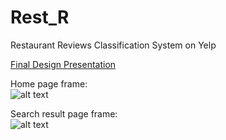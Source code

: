 # Rest_R
Restaurant Reviews Classification System on Yelp 

[Final Design Presentation](https://docs.google.com/presentation/d/140vld0XzrDRSW93MdRXBa94WLy8G_UAS8YLDQMoFkTE/edit)

Home page frame:<br />
![alt text](https://github.com/zlin001/Rest_R/blob/master/home_page_frame.png)

Search result page frame:<br />
![alt text](https://github.com/zlin001/Rest_R/blob/master/search_result_frame.png)
